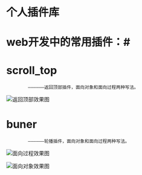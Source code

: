 # 个人插件库
# web开发中的常用插件：#

# scroll_top
		 	——————返回顶部插件，面向对象和面向过程两种写法。
![返回顶部效果图](https://github.com/lmxyjy/web_plug/title_img/top.png)
# buner
		 	——————轮播插件，面向对象和面向过程两种写法。
![面向过程效果图](https://github.com/lmxyjy/web_plug/title_img/buner_pro.png)
			
![面向对象效果图](https://github.com/lmxyjy/web_plug/title_img/buner_obj.png)
